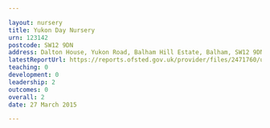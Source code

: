 ```yaml
---

layout: nursery
title: Yukon Day Nursery
urn: 123142
postcode: SW12 9DN
address: Dalton House, Yukon Road, Balham Hill Estate, Balham, SW12 9DN
latestReportUrl: https://reports.ofsted.gov.uk/provider/files/2471760/urn/123142.pdf
teaching: 0
development: 0
leadership: 2
outcomes: 0
overall: 2
date: 27 March 2015

---
```


